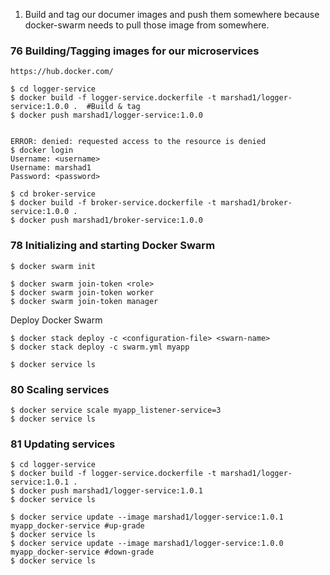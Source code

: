
1. Build and tag our documer images and push them somewhere because docker-swarm needs to pull those image from somewhere.

### 76 Building/Tagging images for our microservices

`https://hub.docker.com/`


```
$ cd logger-service
$ docker build -f logger-service.dockerfile -t marshad1/logger-service:1.0.0 .  #Build & tag
$ docker push marshad1/logger-service:1.0.0


ERROR: denied: requested access to the resource is denied
$ docker login
Username: <username>
Username: marshad1
Password: <password>

$ cd broker-service
$ docker build -f broker-service.dockerfile -t marshad1/broker-service:1.0.0 .
$ docker push marshad1/broker-service:1.0.0
```

### 78 Initializing and starting Docker Swarm

```
$ docker swarm init
```

```
$ docker swarm join-token <role>
$ docker swarm join-token worker
$ docker swarm join-token manager
```

Deploy Docker Swarm 

```
$ docker stack deploy -c <configuration-file> <swarn-name>
$ docker stack deploy -c swarm.yml myapp

$ docker service ls
```

### 80 Scaling services

```
$ docker service scale myapp_listener-service=3
$ docker service ls
```

### 81 Updating services

```
$ cd logger-service
$ docker build -f logger-service.dockerfile -t marshad1/logger-service:1.0.1 .
$ docker push marshad1/logger-service:1.0.1
$ docker service ls
```

```
$ docker service update --image marshad1/logger-service:1.0.1 myapp_docker-service #up-grade
$ docker service ls
$ docker service update --image marshad1/logger-service:1.0.0 myapp_docker-service #down-grade
$ docker service ls
```
